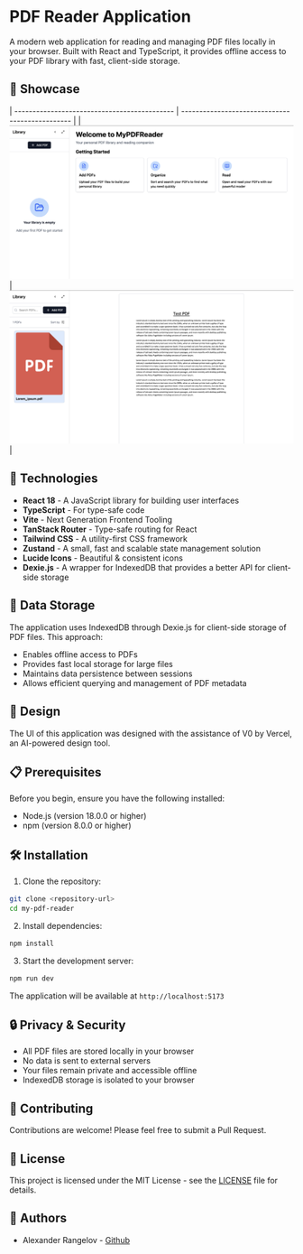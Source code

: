 # PDF Reader Application

A modern web application for reading and managing PDF files locally in your browser. Built with React and TypeScript, it provides offline access to your PDF library with fast, client-side storage.

## 📸 Showcase

| -------------------------------------------- | ----------------------------------------------- |
| ![Empty Library View](public/home_empty.png) | ![Populated Library View](public/populated.png) |

## 🚀 Technologies

- **React 18** - A JavaScript library for building user interfaces
- **TypeScript** - For type-safe code
- **Vite** - Next Generation Frontend Tooling
- **TanStack Router** - Type-safe routing for React
- **Tailwind CSS** - A utility-first CSS framework
- **Zustand** - A small, fast and scalable state management solution
- **Lucide Icons** - Beautiful & consistent icons
- **Dexie.js** - A wrapper for IndexedDB that provides a better API for client-side storage

## 💾 Data Storage

The application uses IndexedDB through Dexie.js for client-side storage of PDF files. This approach:

- Enables offline access to PDFs
- Provides fast local storage for large files
- Maintains data persistence between sessions
- Allows efficient querying and management of PDF metadata

## 🎨 Design

The UI of this application was designed with the assistance of V0 by Vercel, an AI-powered design tool.

## 📋 Prerequisites

Before you begin, ensure you have the following installed:

- Node.js (version 18.0.0 or higher)
- npm (version 8.0.0 or higher)

## 🛠️ Installation

1. Clone the repository:

```bash
git clone <repository-url>
cd my-pdf-reader
```

2. Install dependencies:

```bash
npm install
```

3. Start the development server:

```bash
npm run dev
```

The application will be available at `http://localhost:5173`

## 🔒 Privacy & Security

- All PDF files are stored locally in your browser
- No data is sent to external servers
- Your files remain private and accessible offline
- IndexedDB storage is isolated to your browser

## 🤝 Contributing

Contributions are welcome! Please feel free to submit a Pull Request.

## 📝 License

This project is licensed under the MIT License - see the [LICENSE](LICENSE) file for details.

## 👥 Authors

- Alexander Rangelov - [Github](https://github.com/arangelovv)
